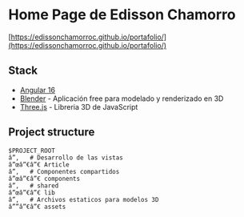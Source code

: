 # Home Page de Edisson Chamorro

[https://edissonchamorroc.github.io/portafolio/](https://edissonchamorroc.github.io/portafolio/)


## Stack

- [Angular 16](https://angular.io/)
- [Blender](https://www.blender.org/) - Aplicación free para modelado y renderizado en 3D
- [Three.js](https://threejs.org/) - Libreria 3D de JavaScript

## Project structure

```
$PROJECT_ROOT
â”‚   # Desarrollo de las vistas
â”œâ”€â”€ Article
â”‚   # Componentes compartidos
â”œâ”€â”€ components
â”‚   # shared
â”œâ”€â”€ lib
â”‚   # Archivos estaticos para modelos 3D
â””â”€â”€ assets
```


